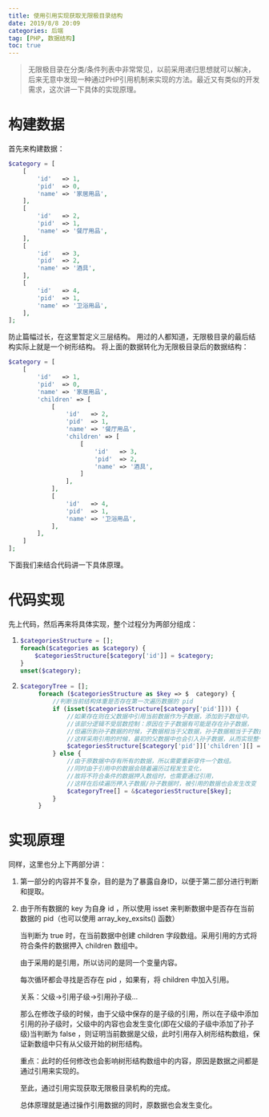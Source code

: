 ```yaml
---
title: 使用引用实现获取无限极目录结构
date: 2019/8/8 20:09
categories: 后端
tag: [PHP, 数据结构]
toc: true
---
```


> 无限极目录在分类/条件列表中非常常见，以前采用递归思想就可以解决，后来无意中发现一种通过PHP引用机制来实现的方法。最近又有类似的开发需求，这次讲一下具体的实现原理。

# 构建数据
首先来构建数据：
```PHP
$category = [
    [
        'id'   => 1,
        'pid'  => 0,
        'name' => '家居用品',
    ],
    [
        'id'   => 2,
        'pid'  => 1,
        'name' => '餐厅用品',
    ],
    [
        'id'   => 3,
        'pid'  => 2,
        'name' => '酒具',
    ],
    [
        'id'   => 4,
        'pid'  => 1,
        'name' => '卫浴用品',
    ],
];
```

防止篇幅过长，在这里暂定义三层结构。
用过的人都知道，无限极目录的最后结构实际上就是一个树形结构。
将上面的数据转化为无限极目录后的数据结构：
```PHP
$category = [
    [
        'id'   => 1,
        'pid'  => 0,
        'name' => '家居用品',
        'children' => [
            [
                'id'   => 2,
                'pid'  => 1,
                'name' => '餐厅用品',
                'children' => [
                    [
                        'id'   => 3,
                        'pid'  => 2,
                        'name' => '酒具',
                    ]
                ],
            ],
            [
                'id'   => 4,
                'pid'  => 1,
                'name' => '卫浴用品',
            ],
        ],
    ]
];
```
下面我们来结合代码讲一下具体原理。

# 代码实现
先上代码，然后再来将具体实现，整个过程分为两部分组成：
1. ```PHP
   $categoriesStructure = [];
   foreach($categories as $category) {
       $categoriesStructure[$category['id']] = $category;
   }
   unset($category);
   ```
2. ```PHP
   $categoryTree = [];
        foreach ($categoriesStructure as $key => $  category) {
            //判断当前结构体重是否存在第一次遍历数据的 pid
            if (isset($categoriesStructure[$category['pid']])) {
                //如果存在则在父数据中引用当前数据作为子数据，添加到子数组中。
                //该部分逻辑不受层数控制：原因在于子数据有可能是存在孙子数据，
                //但遍历到孙子数据的时候，子数据相当于父数据，孙子数据相当于子数据，
                //这样采用引用的时候，最初的父数据中也会引入孙子数据，从而实现整个逻辑。
                $categoriesStructure[$category['pid']]['children'][] = &$categoriesStructure[$key];
            } else {
                //由于原数据中存有所有的数据，所以需要重新穿件一个数组。
                //同时由于引用中的数据会随着遍历过程发生变化，
                //故将不符合条件的数据押入数组时，也需要通过引用，
                //这样在后续遍历押入子数据/孙子数据时，被引用的数据也会发生改变
                $categoryTree[] = &$categoriesStructure[$key];
            }
        }
   ```

# 实现原理
同样，这里也分上下两部分讲：

1. 第一部分的内容并不复杂，目的是为了暴露自身ID，以便于第二部分进行判断和提取。
2. 由于所有数据的 key 为自身 id ，所以使用 isset 来判断数据中是否存在当前数据的 pid（也可以使用 array_key_exsits() 函数）
   
   当判断为 true 时，在当前数据中创建 children 字段数组。采用引用的方式将符合条件的数据押入 children 数组中。
   
   由于采用的是引用，所以访问的是同一个变量内容。
   
   每次循环都会寻找是否存在 pid ，如果有，将 children 中加入引用。
   
   关系：父级->引用子级->引用孙子级...
   
   那么在修改子级的时候，由于父级中保存的是子级的引用，所以在子级中添加引用的孙子级时，父级中的内容也会发生变化(即在父级的子级中添加了孙子级)当判断为 false ，则证明当前数据是父级，此时引用存入树形结构数组，保证新数组中只有从父级开始的树形结构。
   
   重点：此时的任何修改也会影响树形结构数组中的内容，原因是数据之间都是通过引用来实现的。

   至此，通过引用实现获取无限极目录机构的完成。

   总体原理就是通过操作引用数据的同时，原数据也会发生变化。